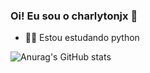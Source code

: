 ### Oi! Eu sou o charlytonjx 👋

- 👨‍🎓 Estou estudando python

<div>

  ![Anurag's GitHub stats](https://github-readme-stats.vercel.app/api?username=charlytonjx&theme=highcontrast&show_icons=true)

</did>
